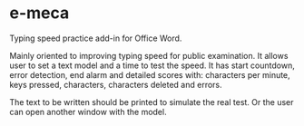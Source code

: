# e-meca
Typing speed practice add-in for Office Word.

Mainly oriented to improving typing speed for public examination. It allows user to set a text model and a time to test the speed. It has start countdown, error detection, end alarm and detailed scores with: characters per minute, keys pressed, characters, characters deleted and errors.

The text to be written should be printed to simulate the real test. Or the user can open another window with the model.
